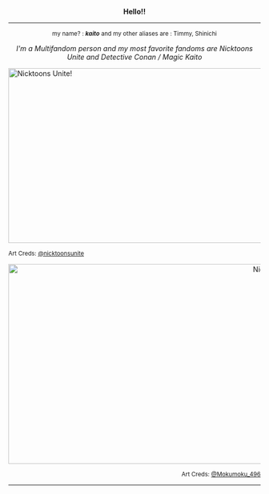 <div align="center">

**Hello!!**
</div>

---
<div align="center">

<sub>my name? : ***kaito*** and my other aliases are : Timmy, Shinichi </sub>

*I'm a Multifandom person and my most favorite fandoms are Nicktoons Unite and Detective Conan / Magic Kaito*
</div>

<div align="left">

<img src="https://64.media.tumblr.com/794b7b80a5613f796d98f341c7a410b4/9c32bb4396d641e1-6c/s2048x3072/c55225795676a4d0ffcd6d84c38dfd0defffffc3.png" alt="Nicktoons Unite!" width="600" height="350">

<sub>Art Creds: [@nicktoonsunite](https://nicktoonsunite.tumblr.com/) </sub>
</div>

<div align="right">

<img src="https://i.pinimg.com/564x/92/61/cd/9261cd316accc8a09b93da7059a32f56.jpg" alt="Nicktoons Unite!" width="600" height="400">

<sub>Art Creds: [@Mokumoku_496](https://x.com/mokumoku_496?lang=ar)
</div>

---
